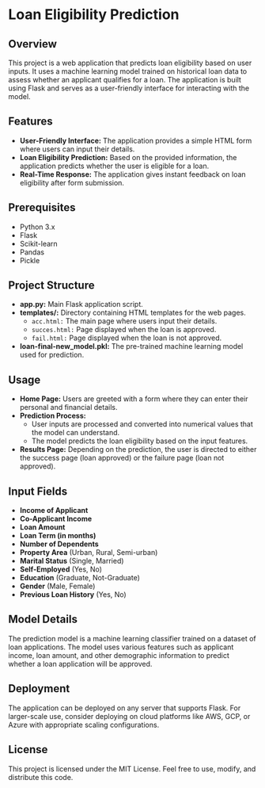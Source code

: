 # Loan Eligibility Prediction

## Overview

This project is a web application that predicts loan eligibility based on user inputs. It uses a machine learning model trained on historical loan data to assess whether an applicant qualifies for a loan. The application is built using Flask and serves as a user-friendly interface for interacting with the model.

## Features

- **User-Friendly Interface:** The application provides a simple HTML form where users can input their details.
- **Loan Eligibility Prediction:** Based on the provided information, the application predicts whether the user is eligible for a loan.
- **Real-Time Response:** The application gives instant feedback on loan eligibility after form submission.

## Prerequisites

- Python 3.x
- Flask
- Scikit-learn
- Pandas
- Pickle

## Project Structure

- **app.py:** Main Flask application script.
- **templates/:** Directory containing HTML templates for the web pages.
  - `acc.html:` The main page where users input their details.
  - `succes.html:` Page displayed when the loan is approved.
  - `fail.html:` Page displayed when the loan is not approved.
- **loan-final-new_model.pkl:** The pre-trained machine learning model used for prediction.

## Usage

- **Home Page:** Users are greeted with a form where they can enter their personal and financial details.
- **Prediction Process:**
  - User inputs are processed and converted into numerical values that the model can understand.
  - The model predicts the loan eligibility based on the input features.
- **Results Page:** Depending on the prediction, the user is directed to either the success page (loan approved) or the failure page (loan not approved).

## Input Fields

- **Income of Applicant**
- **Co-Applicant Income**
- **Loan Amount**
- **Loan Term (in months)**
- **Number of Dependents**
- **Property Area** (Urban, Rural, Semi-urban)
- **Marital Status** (Single, Married)
- **Self-Employed** (Yes, No)
- **Education** (Graduate, Not-Graduate)
- **Gender** (Male, Female)
- **Previous Loan History** (Yes, No)

## Model Details

The prediction model is a machine learning classifier trained on a dataset of loan applications. The model uses various features such as applicant income, loan amount, and other demographic information to predict whether a loan application will be approved.

## Deployment

The application can be deployed on any server that supports Flask. For larger-scale use, consider deploying on cloud platforms like AWS, GCP, or Azure with appropriate scaling configurations.

## License

This project is licensed under the MIT License. Feel free to use, modify, and distribute this code.
   
   
   
